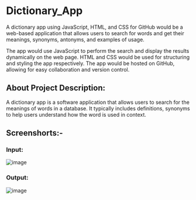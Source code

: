 # Dictionary_App
 A dictionary app using JavaScript, HTML, and CSS for GitHub would be a web-based application that allows users to search for words and get their meanings, synonyms, antonyms, and examples of usage. 

The app would use JavaScript to perform the search and display the results dynamically on the web page. HTML and CSS would be used for structuring and styling the app respectively. The app would be hosted on GitHub, allowing for easy collaboration and version control.
 
## About Project Description:
A dictionary app is a software application that allows users to search for the meanings of words in a database. It typically includes definitions, synonyms to help users understand how the word is used in context.
## Screenshorts:-

### Input:
![image](https://user-images.githubusercontent.com/108206047/224352202-29dd878e-b130-4e06-92b0-1671c12e090b.png)

### Output:
![image](https://user-images.githubusercontent.com/108206047/224352277-c23849fe-d6f7-4711-9a02-c8470dd60d4f.png)
